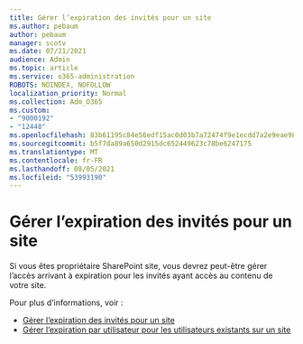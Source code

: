 ```yaml
---
title: Gérer l’expiration des invités pour un site
ms.author: pebaum
author: pebaum
manager: scotv
ms.date: 07/21/2021
audience: Admin
ms.topic: article
ms.service: o365-administration
ROBOTS: NOINDEX, NOFOLLOW
localization_priority: Normal
ms.collection: Adm_O365
ms.custom:
- "9000192"
- "12448"
ms.openlocfilehash: 83b61195c84e56edf15ac0d03b7a72474f9e1ecdd7a2e9eae98bab59c16f1b02
ms.sourcegitcommit: b5f7da89a650d2915dc652449623c78be6247175
ms.translationtype: MT
ms.contentlocale: fr-FR
ms.lasthandoff: 08/05/2021
ms.locfileid: "53993190"
---
```

# <a name="manage-guest-expiration-for-a-site"></a>Gérer l’expiration des invités pour un site

Si vous êtes propriétaire SharePoint site, vous devrez peut-être gérer l’accès arrivant à expiration pour les invités ayant accès au contenu de votre site.

Pour plus d’informations, voir :

- [Gérer l’expiration des invités pour un site](https://support.microsoft.com/office/manage-guest-expiration-for-a-site-25bee24f-42ad-4ee8-8402-4186eed74dea)
- [Gérer l’expiration par utilisateur pour les utilisateurs existants sur un site](/sharepoint/dev/solution-guidance/manage-user-sharing-expiration)